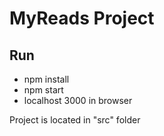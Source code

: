 # MyReads Project

## Run
- npm install
- npm start
- localhost 3000 in browser

Project is located in "src" folder
